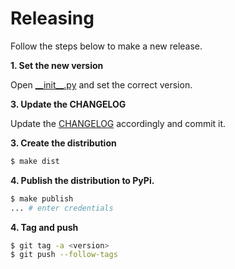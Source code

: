 # Releasing

Follow the steps below to make a new release.

**1. Set the new version**

Open [\_\_init\_\_.py](./asserty/__init__.py) and set the correct version.

**3. Update the CHANGELOG**

Update the [CHANGELOG](./CHANGELOG.md) accordingly and commit it.

**3. Create the distribution**

```sh
$ make dist
```

**4. Publish the distribution to PyPi.**

```sh
$ make publish
... # enter credentials
```

**4. Tag and push**

```sh
$ git tag -a <version>
$ git push --follow-tags
```
